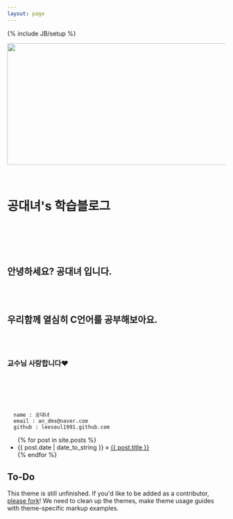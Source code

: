 ```yaml
---
layout: page
---
```

{% include JB/setup %}

<img src="http://cfile23.uf.tistory.com/image/172A0B3950641DAB264C91" width = "900" height = "280">


<div>
<br></br>
<h1>      공대녀's 학습블로그 </h1>
<br></br>
<br></br>
<h2>      안녕하세요? 공대녀 입니다.</h2>
<br></br>
<h2>      우리함께 열심히 C언어를 공부해보아요.</h2>
<br></br>
<h3>      교수님 사랑합니다♥</h3>
<br></br>
<br></br>
</div>


      name : 공대녀
      email : an_dms@naver.com
      github : leeseul1991.github.com


<ul class="posts">
  {% for post in site.posts %}
    <li><span>{{ post.date | date_to_string }}</span> &raquo; <a href="{{ BASE_PATH }}{{ post.url }}">{{ post.title }}</a></li>
  {% endfor %}
</ul>

## To-Do

This theme is still unfinished. If you'd like to be added as a contributor, [please fork](http://github.com/plusjade/jekyll-bootstrap)!
We need to clean up the themes, make theme usage guides with theme-specific markup examples.


